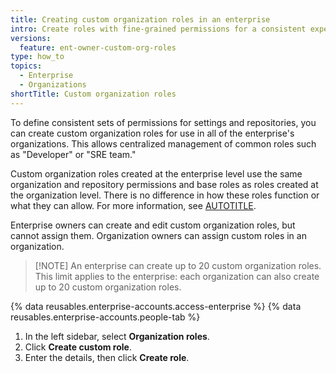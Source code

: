```yaml
---
title: Creating custom organization roles in an enterprise
intro: Create roles with fine-grained permissions for a consistent experience across your organizations.
versions:
  feature: ent-owner-custom-org-roles
type: how_to
topics:
  - Enterprise
  - Organizations
shortTitle: Custom organization roles
---
```


To define consistent sets of permissions for settings and repositories, you can create custom organization roles for use in all of the enterprise's organizations. This allows centralized management of common roles such as "Developer" or "SRE team."

Custom organization roles created at the enterprise level use the same organization and repository permissions and base roles as roles created at the organization level. There is no difference in how these roles function or what they can allow. For more information, see [AUTOTITLE](/organizations/managing-peoples-access-to-your-organization-with-roles/about-custom-organization-roles).

Enterprise owners can create and edit custom organization roles, but cannot assign them. Organization owners can assign custom roles in an organization.

>[!NOTE] An enterprise can create up to 20 custom organization roles. This limit applies to the enterprise: each organization can also create up to 20 custom organization roles.

{% data reusables.enterprise-accounts.access-enterprise %}
{% data reusables.enterprise-accounts.people-tab %}
1. In the left sidebar, select **Organization roles**.
1. Click **Create custom role**.
1. Enter the details, then click **Create role**.
